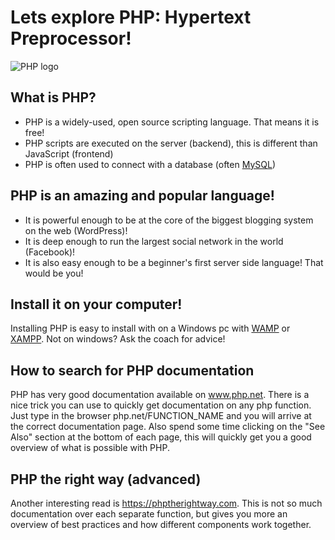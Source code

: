 # Lets explore PHP: Hypertext Preprocessor!

![PHP logo](https://png.pngitem.com/pimgs/s/574-5740637_php-logo-png-logo-php-transparent-png.png)

## What is PHP?

- PHP is a widely-used, open source scripting language. That means it is free!
- PHP scripts are executed on the server (backend), this is different than JavaScript (frontend)
- PHP is often used to connect with a database (often [MySQL](https://www.mysql.com/))

## PHP is an amazing and popular language!
- It is powerful enough to be at the core of the biggest blogging system on the web (WordPress)!
- It is deep enough to run the largest social network in the world (Facebook)!
- It is also easy enough to be a beginner's first server side language! That would be you!

## Install it on your computer!
Installing PHP is easy to install with on a Windows pc with [WAMP](https://www.wampserver.com/en/) or [XAMPP](https://www.apachefriends.org/index.html).
Not on windows? Ask the coach for advice!

## How to search for PHP documentation
PHP has very good documentation available on www.php.net. There is a nice trick you can use to quickly get documentation on any php function. Just type in the browser php.net/FUNCTION_NAME and you will arrive at the correct documentation page. Also spend some time clicking on the "See Also" section at the bottom of each page, this will quickly get you a good overview of what is possible with PHP.

## PHP the right way (advanced)
Another interesting read is https://phptherightway.com. This is not so much documentation over each separate function, but gives you more an overview of best practices and how different components work together.

